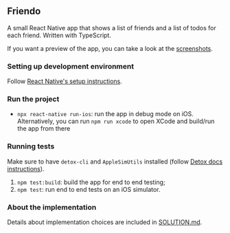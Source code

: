 ## Friendo

A small React Native app that shows a list of friends and a list of todos for each friend. 
Written with TypeScript.

If you want a preview of the app, you can take a look at the [screenshots](./screenshots).

### Setting up development environment

Follow [React Native's setup instructions](https://reactnative.dev/docs/environment-setup).

### Run the project

- `npx react-native run-ios`: run the app in debug mode on iOS. Alternatively, you can run `npm run xcode` to open XCode and build/run the app from there

### Running tests

Make sure to have `detox-cli` and `AppleSimUtils` installed (follow [Detox docs instructions](https://github.com/wix/Detox/blob/master/docs/Introduction.GettingStarted.md)).

1. `npm test:build`: build the app for end to end testing;
2. `npm test`: run end to end tests on an iOS simulator.

### About the implementation

Details about implementation choices are included in [SOLUTION.md](./SOLUTION.md).